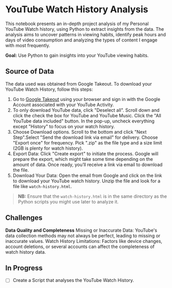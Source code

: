 # YouTube Watch History Analysis

This notebook presents an in-depth project analysis of my Personal YouTube Watch history, using Python to extract insights from the data. The analysis aims to uncover patterns in viewing habits, identify peak hours and days of video consumption and analyzing the types of content I engage with most frequently.

**Goal:** Use Python to gain insights into your YouTube viewing habits.

## Source of Data

The data used was obtained from Google Takeout. To download your YouTube Watch History, follow this steps:

1. Go to [Google Takeout](https://takeout.google.com/) using your browser and sign in with the Google Account associated with your YouTube Activity.
2. To only download YouTube data, click "Deselect all". Scroll down and click the check the box for YouTube and YouTube Music. Click the "All YouTube data included" button. In the pop-up, uncheck everything except "History" to focus on your watch history.
3. Choose Download options. Scroll to the bottom and click "Next Step".Select "Send the download link via email" for delivery. Choose "Export once" for frequency.
   Pick ".zip" as the file type and a size limit (2GB is plenty for watch history).
4. Export Data: Click "Create export" to initiate the process. Google will prepare the export, which might take some time depending on the amount of data.
   Once ready, you’ll receive a link via email to download the file.
5. Download Your Data: Open the email from Google and click on the link to download your YouTube watch history.
   Unzip the file and look for a file like `watch-history.html`.

> **NB:** Ensure that the `watch-history.html` is in the same directory as the Python scripts you might use later to analyze it.

## Challenges

**Data Quality and Completeness**
Missing or Inaccurate Data: YouTube's data collection methods may not always be perfect, leading to missing or inaccurate values.
Watch History Limitations: Factors like device changes, account deletions, or several accounts can affect the completeness of watch history data.

## In Progress

- [ ] Create a Script that analyses the YouTube Watch History.
